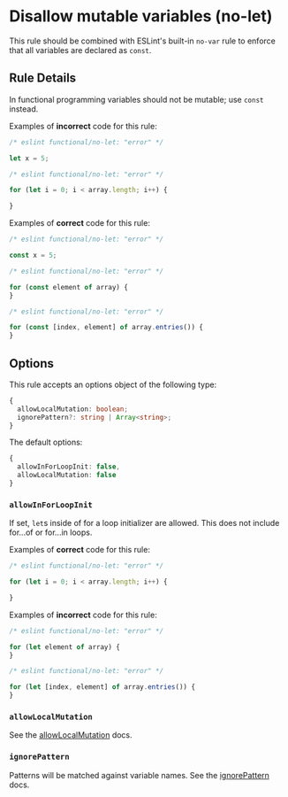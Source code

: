# Disallow mutable variables (no-let)

This rule should be combined with ESLint's built-in `no-var` rule to enforce that all variables are declared as `const`.

## Rule Details

In functional programming variables should not be mutable; use `const` instead.

Examples of **incorrect** code for this rule:

```js
/* eslint functional/no-let: "error" */

let x = 5;
```

```js
/* eslint functional/no-let: "error" */

for (let i = 0; i < array.length; i++) {

}
```

Examples of **correct** code for this rule:

```js
/* eslint functional/no-let: "error" */

const x = 5;
```

```js
/* eslint functional/no-let: "error" */

for (const element of array) {
}
```

```js
/* eslint functional/no-let: "error" */

for (const [index, element] of array.entries()) {
}
```

## Options

This rule accepts an options object of the following type:

```ts
{
  allowLocalMutation: boolean;
  ignorePattern?: string | Array<string>;
}
```

The default options:

```ts
{
  allowInForLoopInit: false,
  allowLocalMutation: false
}
```

### `allowInForLoopInit`

If set, `let`s inside of for a loop initializer are allowed. This does not include for...of or for...in loops.

Examples of **correct** code for this rule:

```js
/* eslint functional/no-let: "error" */

for (let i = 0; i < array.length; i++) {

}
```

Examples of **incorrect** code for this rule:

```js
/* eslint functional/no-let: "error" */

for (let element of array) {
}
```

```js
/* eslint functional/no-let: "error" */

for (let [index, element] of array.entries()) {
}
```

### `allowLocalMutation`

See the [allowLocalMutation](./options/allow-local-mutation.md) docs.

### `ignorePattern`

Patterns will be matched against variable names.
See the [ignorePattern](./options/ignore-pattern.md) docs.
